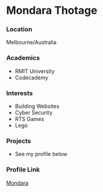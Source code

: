 # Mondara Thotage

### Location

Melbourne/Australia

### Academics

- RMIT University
- Codecademy 

### Interests

- Building Websites
- Cyber Security
- RTS Games
- Lego

### Projects

- See my profile below

### Profile Link

[Mondara](https://github.com/Mondara)